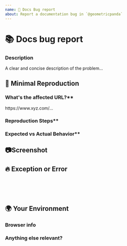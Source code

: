 ```yaml
---
name: 🐞 Docs Bug report
about: Report a documentation bug in `@geometricpanda`
---
```


# 📚 Docs bug report

### Description

<!-- ✍️edit:--> A clear and concise description of the problem...


## 🔬 Minimal Reproduction

### What's the affected URL?**
<!-- ✍️edit:--> https://www.xyz.com/...

### Reproduction Steps**
<!-- If applicable please list the steps to take to reproduce the issue -->
<!-- ✍️edit:-->

### Expected vs Actual Behavior**
<!-- If applicable please describe the difference between the expected and actual behavior after following the repro steps. -->
<!-- ✍️edit:-->


## 📷Screenshot
<!-- Often a screenshot can help to capture the issue better than a long description. -->
<!-- ✍️upload a screenshot:-->


## 🔥 Exception or Error
<pre><code>
<!-- If the issue is accompanied by an exception or an error, please share it below: -->
<!-- ✍️-->

</code></pre>


## 🌍  Your Environment

### Browser info
<!-- ✍️Is this a browser specific issue? If so, please specify the device, browser, and version. -->

### Anything else relevant?
<!-- ✍️Please provide additional info if necessary. -->
